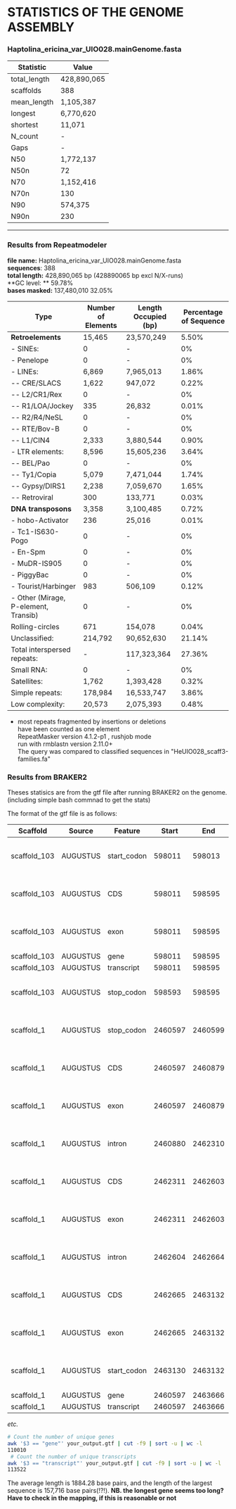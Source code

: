 # STATISTICS OF THE GENOME ASSEMBLY
### Haptolina_ericina_var_UIO028.mainGenome.fasta

| Statistic    | Value       |
| ------------ | ----------- |
| total_length | 428,890,065 |
| scaffolds    | 388         |
| mean_length  | 1,105,387   |
| longest      | 6,770,620   |
| shortest     | 11,071      |
| N_count      | -           |
| Gaps         | -           |
| N50          | 1,772,137   |
| N50n         | 72          |
| N70          | 1,152,416   |
| N70n         | 130         |
| N90          | 574,375     |
| N90n         | 230         |

----
### Results from Repeatmodeler
**file name:** Haptolina_ericina_var_UIO028.mainGenome.fasta			
**sequences**:	388		
**total length:**  428,890,065 bp  (428890065 bp excl N/X-runs)			
**GC level:  **      	59.78%		
**bases masked:**  	 137,480,010 	32.05%	

| Type                                 | Number of Elements | Length Occupied (bp) | Percentage of Sequence |
| ------------------------------------ | ------------------ | -------------------- | ---------------------- |
| **Retroelements**                    | 15,465             | 23,570,249           | 5.50%                  |
| - SINEs:                             | 0                  | -                    | 0%                     |
| - Penelope                           | 0                  | -                    | 0%                     |
| - LINEs:                             | 6,869              | 7,965,013            | 1.86%                  |
| -- CRE/SLACS                         | 1,622              | 947,072              | 0.22%                  |
| -- L2/CR1/Rex                        | 0                  | -                    | 0%                     |
| -- R1/LOA/Jockey                     | 335                | 26,832               | 0.01%                  |
| -- R2/R4/NeSL                        | 0                  | -                    | 0%                     |
| -- RTE/Bov-B                         | 0                  | -                    | 0%                     |
| -- L1/CIN4                           | 2,333              | 3,880,544            | 0.90%                  |
| - LTR elements:                      | 8,596              | 15,605,236           | 3.64%                  |
| -- BEL/Pao                           | 0                  | -                    | 0%                     |
| -- Ty1/Copia                         | 5,079              | 7,471,044            | 1.74%                  |
| -- Gypsy/DIRS1                       | 2,238              | 7,059,670            | 1.65%                  |
| -- Retroviral                        | 300                | 133,771              | 0.03%                  |
| **DNA transposons**                  | 3,358              | 3,100,485            | 0.72%                  |
| - hobo-Activator                     | 236                | 25,016               | 0.01%                  |
| - Tc1-IS630-Pogo                     | 0                  | -                    | 0%                     |
| - En-Spm                             | 0                  | -                    | 0%                     |
| - MuDR-IS905                         | 0                  | -                    | 0%                     |
| - PiggyBac                           | 0                  | -                    | 0%                     |
| - Tourist/Harbinger                  | 983                | 506,109              | 0.12%                  |
| - Other (Mirage, P-element, Transib) | 0                  | -                    | 0%                     |
| Rolling-circles                      | 671                | 154,078              | 0.04%                  |
| Unclassified:                        | 214,792            | 90,652,630           | 21.14%                 |
| Total interspersed repeats:          | -                  | 117,323,364          | 27.36%                 |
| Small RNA:                           | 0                  | -                    | 0%                     |
| Satellites:                          | 1,762              | 1,393,428            | 0.32%                  |
| Simple repeats:                      | 178,984            | 16,533,747           | 3.86%                  |
| Low complexity:                      | 20,573             | 2,075,393            | 0.48%                  |
* most repeats fragmented by insertions or deletions			
  have been counted as one element			
RepeatMasker version 4.1.2-p1 , rushjob mode			         
run with rmblastn version 2.11.0+			
The query was compared to classified sequences in "HeUIO028_scaff3-families.fa"	

### Results from BRAKER2
Theses statisics are from the gtf file after running BRAKER2 on the genome.
(including simple bash commnad to get the stats)

The format of the gtf file is as follows:

| Scaffold     | Source    | Feature     | Start   | End     | Score | Strand | Frame | Attributes                             |
|--------------|-----------|-------------|---------|---------|-------|--------|-------|----------------------------------------|
| scaffold_103 | AUGUSTUS  | start_codon | 598011  | 598013  | .     | +      | 0     | transcript_id "g105827.t1"; gene_id "g105827"; |
| scaffold_103 | AUGUSTUS  | CDS         | 598011  | 598595  | 1     | +      | 0     | transcript_id "g105827.t1"; gene_id "g105827"; |
| scaffold_103 | AUGUSTUS  | exon        | 598011  | 598595  | .     | +      | .     | transcript_id "g105827.t1"; gene_id "g105827"; |
| scaffold_103 | AUGUSTUS  | gene        | 598011  | 598595  | 1     | +      | .     | g105827 |
| scaffold_103 | AUGUSTUS  | transcript  | 598011  | 598595  | 1     | +      | .     | g105827.t1 |
| scaffold_103 | AUGUSTUS  | stop_codon  | 598593  | 598595  | .     | +      | 0     | transcript_id "g105827.t1"; gene_id "g105827"; |
| scaffold_1   | AUGUSTUS  | stop_codon  | 2460597 | 2460599 | .     | -      | 0     | transcript_id "g71632.t2"; gene_id "g71632"; |
| scaffold_1   | AUGUSTUS  | CDS         | 2460597 | 2460879 | 0.72  | -      | 1     | transcript_id "g71632.t2"; gene_id "g71632"; |
| scaffold_1   | AUGUSTUS  | exon        | 2460597 | 2460879 | .     | -      | .     | transcript_id "g71632.t2"; gene_id "g71632"; |
| scaffold_1   | AUGUSTUS  | intron      | 2460880 | 2462310 | 0.49  | -      | .     | transcript_id "g71632.t2"; gene_id "g71632"; |
| scaffold_1   | AUGUSTUS  | CDS         | 2462311 | 2462603 | 0.68  | -      | 0     | transcript_id "g71632.t2"; gene_id "g71632"; |
| scaffold_1   | AUGUSTUS  | exon        | 2462311 | 2462603 | .     | -      | .     | transcript_id "g71632.t2"; gene_id "g71632"; |
| scaffold_1   | AUGUSTUS  | intron      | 2462604 | 2462664 | 0.55  | -      | .     | transcript_id "g71632.t2"; gene_id "g71632"; |
| scaffold_1   | AUGUSTUS  | CDS         | 2462665 | 2463132 | 0.55  | -      | 0     | transcript_id "g71632.t2"; gene_id "g71632"; |
| scaffold_1   | AUGUSTUS  | exon        | 2462665 | 2463132 | .     | -      | .     | transcript_id "g71632.t2"; gene_id "g71632"; |
| scaffold_1   | AUGUSTUS  | start_codon | 2463130 | 2463132 | .     | -      | 0     | transcript_id "g71632.t2"; gene_id "g71632"; |
| scaffold_1   | AUGUSTUS  | gene        | 2460597 | 2463666 | 0.78  | -      | .     | g71632 |
| scaffold_1   | AUGUSTUS  | transcript  | 2460597 | 2463666 | 0.37  | -      | .     | g71632.t1 |
_etc._


```bash
# Count the number of unique genes
awk '$3 == "gene"' your_output.gtf | cut -f9 | sort -u | wc -l
110010
 # Count the number of unique transcripts
awk '$3 == "transcript"' your_output.gtf | cut -f9 | sort -u | wc -l
113522
```
The average length is 1884.28 base pairs, and the length of the largest sequence is 157,716 base pairs(!?!).
**NB. the longest gene seems too long? Have to check in the mapping, if this is reasonable or not**



